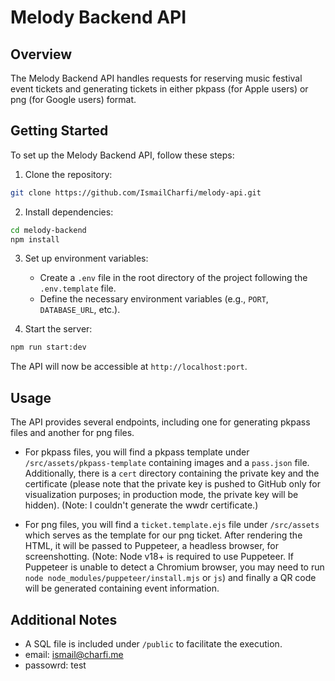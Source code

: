 # Melody Backend API

## Overview

The Melody Backend API handles requests for reserving music festival event tickets and generating tickets in either pkpass (for Apple users) or png (for Google users) format.

## Getting Started

To set up the Melody Backend API, follow these steps:

1. Clone the repository:

```bash
git clone https://github.com/IsmailCharfi/melody-api.git
```

2. Install dependencies:

```bash
cd melody-backend
npm install
```

3. Set up environment variables:
   - Create a `.env` file in the root directory of the project following the `.env.template` file.
   - Define the necessary environment variables (e.g., `PORT`, `DATABASE_URL`, etc.).

4. Start the server:

```bash
npm run start:dev
```

The API will now be accessible at `http://localhost:port`.

## Usage

The API provides several endpoints, including one for generating pkpass files and another for png files.

- For pkpass files, you will find a pkpass template under `/src/assets/pkpass-template` containing images and a `pass.json` file. Additionally, there is a `cert` directory containing the private key and the certificate (please note that the private key is pushed to GitHub only for visualization purposes; in production mode, the private key will be hidden). (Note: I couldn't generate the wwdr certificate.)

- For png files, you will find a `ticket.template.ejs` file under `/src/assets` which serves as the template for our png ticket. After rendering the HTML, it will be passed to Puppeteer, a headless browser, for screenshotting. (Note: Node v18+ is required to use Puppeteer. If Puppeteer is unable to detect a Chromium browser, you may need to run `node node_modules/puppeteer/install.mjs` or `js`) and finally a QR code will be generated containing event information.

## Additional Notes

- A SQL file is included under `/public` to facilitate the execution.
- email: ismail@charfi.me
- passowrd: test
